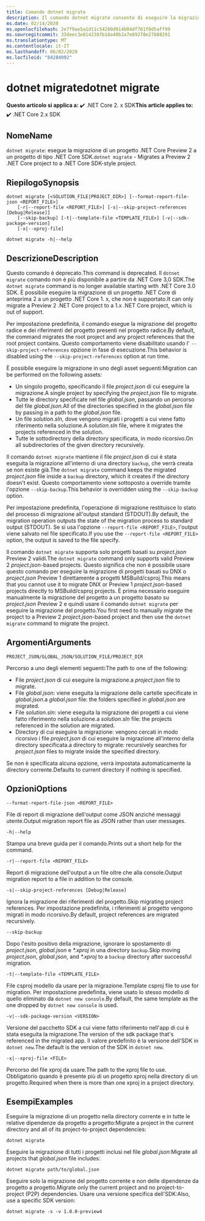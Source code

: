 ```yaml
---
title: Comando dotnet migrate
description: Il comando dotnet migrate consente di eseguire la migrazione di un progetto e di tutte le relative dipendenze.
ms.date: 02/14/2020
ms.openlocfilehash: 2e7f9ae5a1d11c54280d914b04df761f0d5aff99
ms.sourcegitcommit: 33deec3e814238fb18a49b2a7e89278e27888291
ms.translationtype: MT
ms.contentlocale: it-IT
ms.lasthandoff: 06/02/2020
ms.locfileid: "84284092"
---
```

# <a name="dotnet-migrate"></a><span data-ttu-id="2310e-103">dotnet migrate</span><span class="sxs-lookup"><span data-stu-id="2310e-103">dotnet migrate</span></span>

<span data-ttu-id="2310e-104">**Questo articolo si applica a:** ✔️ .NET Core 2. x SDK</span><span class="sxs-lookup"><span data-stu-id="2310e-104">**This article applies to:** ✔️ .NET Core 2.x SDK</span></span>

## <a name="name"></a><span data-ttu-id="2310e-105">Nome</span><span class="sxs-lookup"><span data-stu-id="2310e-105">Name</span></span>

<span data-ttu-id="2310e-106">`dotnet migrate`: esegue la migrazione di un progetto .NET Core Preview 2 a un progetto di tipo .NET Core SDK.</span><span class="sxs-lookup"><span data-stu-id="2310e-106">`dotnet migrate` - Migrates a Preview 2 .NET Core project to a .NET Core SDK-style project.</span></span>

## <a name="synopsis"></a><span data-ttu-id="2310e-107">Riepilogo</span><span class="sxs-lookup"><span data-stu-id="2310e-107">Synopsis</span></span>

```dotnetcli
dotnet migrate [<SOLUTION_FILE|PROJECT_DIR>] [--format-report-file-json <REPORT_FILE>]
    [-r|--report-file <REPORT_FILE>] [-s|--skip-project-references [Debug|Release]]
    [--skip-backup] [-t|--template-file <TEMPLATE_FILE>] [-v|--sdk-package-version]
    [-x|--xproj-file]

dotnet migrate -h|--help
```

## <a name="description"></a><span data-ttu-id="2310e-108">Descrizione</span><span class="sxs-lookup"><span data-stu-id="2310e-108">Description</span></span>

<span data-ttu-id="2310e-109">Questo comando è deprecato.</span><span class="sxs-lookup"><span data-stu-id="2310e-109">This command is deprecated.</span></span> <span data-ttu-id="2310e-110">Il `dotnet migrate` comando non è più disponibile a partire da .NET Core 3,0 SDK.</span><span class="sxs-lookup"><span data-stu-id="2310e-110">The `dotnet migrate` command is no longer available starting with .NET Core 3.0 SDK.</span></span> <span data-ttu-id="2310e-111">È possibile eseguire la migrazione di un progetto .NET Core di anteprima 2 a un progetto .NET Core 1. x, che non è supportato.</span><span class="sxs-lookup"><span data-stu-id="2310e-111">It can only migrate a Preview 2 .NET Core project to a 1.x .NET Core project, which is out of support.</span></span>

<span data-ttu-id="2310e-112">Per impostazione predefinita, il comando esegue la migrazione del progetto radice e dei riferimenti del progetto presenti nel progetto radice.</span><span class="sxs-lookup"><span data-stu-id="2310e-112">By default, the command migrates the root project and any project references that the root project contains.</span></span> <span data-ttu-id="2310e-113">Questo comportamento viene disabilitato usando l' `--skip-project-references` opzione in fase di esecuzione.</span><span class="sxs-lookup"><span data-stu-id="2310e-113">This behavior is disabled using the `--skip-project-references` option at run time.</span></span>

<span data-ttu-id="2310e-114">È possibile eseguire la migrazione in uno degli asset seguenti:</span><span class="sxs-lookup"><span data-stu-id="2310e-114">Migration can be performed on the following assets:</span></span>

* <span data-ttu-id="2310e-115">Un singolo progetto, specificando il file *project.json* di cui eseguire la migrazione.</span><span class="sxs-lookup"><span data-stu-id="2310e-115">A single project by specifying the *project.json* file to migrate.</span></span>
* <span data-ttu-id="2310e-116">Tutte le directory specificate nel file *global.json*, passando un percorso del file *global.json*.</span><span class="sxs-lookup"><span data-stu-id="2310e-116">All of the directories specified in the *global.json* file by passing in a path to the *global.json* file.</span></span>
* <span data-ttu-id="2310e-117">Un file *solution.sln*, dove vengono migrati i progetti a cui viene fatto riferimento nella soluzione.</span><span class="sxs-lookup"><span data-stu-id="2310e-117">A *solution.sln* file, where it migrates the projects referenced in the solution.</span></span>
* <span data-ttu-id="2310e-118">Tutte le sottodirectory della directory specificata, in modo ricorsivo.</span><span class="sxs-lookup"><span data-stu-id="2310e-118">On all subdirectories of the given directory recursively.</span></span>

<span data-ttu-id="2310e-119">Il comando `dotnet migrate` mantiene il file *project.json* di cui è stata eseguita la migrazione all'interno di una directory `backup`, che verrà creata se non esiste già.</span><span class="sxs-lookup"><span data-stu-id="2310e-119">The `dotnet migrate` command keeps the migrated *project.json* file inside a `backup` directory, which it creates if the directory doesn't exist.</span></span> <span data-ttu-id="2310e-120">Questo comportamento viene sottoposto a override tramite l'opzione `--skip-backup`.</span><span class="sxs-lookup"><span data-stu-id="2310e-120">This behavior is overridden using the `--skip-backup` option.</span></span>

<span data-ttu-id="2310e-121">Per impostazione predefinita, l'operazione di migrazione restituisce lo stato del processo di migrazione all'output standard (STDOUT).</span><span class="sxs-lookup"><span data-stu-id="2310e-121">By default, the migration operation outputs the state of the migration process to standard output (STDOUT).</span></span> <span data-ttu-id="2310e-122">Se si usa l'opzione `--report-file <REPORT_FILE>`, l'output viene salvato nel file specificato.</span><span class="sxs-lookup"><span data-stu-id="2310e-122">If you use the `--report-file <REPORT_FILE>` option, the output is saved to the file specify.</span></span>

<span data-ttu-id="2310e-123">Il comando `dotnet migrate` supporta solo progetti basati su *project.json* Preview 2 validi.</span><span class="sxs-lookup"><span data-stu-id="2310e-123">The `dotnet migrate` command only supports valid Preview 2 *project.json*-based projects.</span></span> <span data-ttu-id="2310e-124">Questo significa che non è possibile usare questo comando per eseguire la migrazione di progetti basati su DNX o *project.json* Preview 1 direttamente a progetti MSBuild/csproj.</span><span class="sxs-lookup"><span data-stu-id="2310e-124">This means that you cannot use it to migrate DNX or Preview 1 *project.json*-based projects directly to MSBuild/csproj projects.</span></span> <span data-ttu-id="2310e-125">È prima necessario eseguire manualmente la migrazione del progetto a un progetto basato su *project.json* Preview 2 e quindi usare il comando `dotnet migrate` per eseguire la migrazione del progetto.</span><span class="sxs-lookup"><span data-stu-id="2310e-125">You first need to manually migrate the project to a Preview 2 *project.json*-based project and then use the `dotnet migrate` command to migrate the project.</span></span>

## <a name="arguments"></a><span data-ttu-id="2310e-126">Argomenti</span><span class="sxs-lookup"><span data-stu-id="2310e-126">Arguments</span></span>

`PROJECT_JSON/GLOBAL_JSON/SOLUTION_FILE/PROJECT_DIR`

<span data-ttu-id="2310e-127">Percorso a uno degli elementi seguenti:</span><span class="sxs-lookup"><span data-stu-id="2310e-127">The path to one of the following:</span></span>

* <span data-ttu-id="2310e-128">File *project.json* di cui eseguire la migrazione.</span><span class="sxs-lookup"><span data-stu-id="2310e-128">a *project.json* file to migrate.</span></span>
* <span data-ttu-id="2310e-129">File *global.json*: viene eseguita la migrazione delle cartelle specificate in *global.json*.</span><span class="sxs-lookup"><span data-stu-id="2310e-129">a *global.json* file: the folders specified in *global.json* are migrated.</span></span>
* <span data-ttu-id="2310e-130">File *solution.sln*: viene eseguita la migrazione dei progetti a cui viene fatto riferimento nella soluzione.</span><span class="sxs-lookup"><span data-stu-id="2310e-130">a *solution.sln* file: the projects referenced in the solution are migrated.</span></span>
* <span data-ttu-id="2310e-131">Directory di cui eseguire la migrazione: vengono cercati in modo ricorsivo i file *project.json* di cui eseguire la migrazione all'interno della directory specificata.</span><span class="sxs-lookup"><span data-stu-id="2310e-131">a directory to migrate: recursively searches for *project.json* files to migrate inside the specified directory.</span></span>

<span data-ttu-id="2310e-132">Se non è specificata alcuna opzione, verrà impostata automaticamente la directory corrente.</span><span class="sxs-lookup"><span data-stu-id="2310e-132">Defaults to current directory if nothing is specified.</span></span>

## <a name="options"></a><span data-ttu-id="2310e-133">Opzioni</span><span class="sxs-lookup"><span data-stu-id="2310e-133">Options</span></span>

`--format-report-file-json <REPORT_FILE>`

<span data-ttu-id="2310e-134">File di report di migrazione dell'output come JSON anziché messaggi utente.</span><span class="sxs-lookup"><span data-stu-id="2310e-134">Output migration report file as JSON rather than user messages.</span></span>

`-h|--help`

<span data-ttu-id="2310e-135">Stampa una breve guida per il comando.</span><span class="sxs-lookup"><span data-stu-id="2310e-135">Prints out a short help for the command.</span></span>

`-r|--report-file <REPORT_FILE>`

<span data-ttu-id="2310e-136">Report di migrazione dell'output a un file oltre che alla console.</span><span class="sxs-lookup"><span data-stu-id="2310e-136">Output migration report to a file in addition to the console.</span></span>

`-s|--skip-project-references [Debug|Release]`

<span data-ttu-id="2310e-137">Ignora la migrazione dei riferimenti del progetto.</span><span class="sxs-lookup"><span data-stu-id="2310e-137">Skip migrating project references.</span></span> <span data-ttu-id="2310e-138">Per impostazione predefinita, i riferimenti al progetto vengono migrati in modo ricorsivo.</span><span class="sxs-lookup"><span data-stu-id="2310e-138">By default, project references are migrated recursively.</span></span>

`--skip-backup`

<span data-ttu-id="2310e-139">Dopo l'esito positivo della migrazione, ignorare lo spostamento di *project.json*, *global.json* e *\*.xproj* in una directory `backup`.</span><span class="sxs-lookup"><span data-stu-id="2310e-139">Skip moving *project.json*, *global.json*, and *\*.xproj* to a `backup` directory after successful migration.</span></span>

`-t|--template-file <TEMPLATE_FILE>`

<span data-ttu-id="2310e-140">File csproj modello da usare per la migrazione.</span><span class="sxs-lookup"><span data-stu-id="2310e-140">Template csproj file to use for migration.</span></span> <span data-ttu-id="2310e-141">Per impostazione predefinita, viene usato lo stesso modello di quello eliminato da `dotnet new console`.</span><span class="sxs-lookup"><span data-stu-id="2310e-141">By default, the same template as the one dropped by `dotnet new console` is used.</span></span>

`-v|--sdk-package-version <VERSION>`

<span data-ttu-id="2310e-142">Versione del pacchetto SDK a cui viene fatto riferimento nell'app di cui è stata eseguita la migrazione.</span><span class="sxs-lookup"><span data-stu-id="2310e-142">The version of the sdk package that's referenced in the migrated app.</span></span> <span data-ttu-id="2310e-143">Il valore predefinito è la versione dell'SDK in `dotnet new`.</span><span class="sxs-lookup"><span data-stu-id="2310e-143">The default is the version of the SDK in `dotnet new`.</span></span>

`-x|--xproj-file <FILE>`

<span data-ttu-id="2310e-144">Percorso del file xproj da usare.</span><span class="sxs-lookup"><span data-stu-id="2310e-144">The path to the xproj file to use.</span></span> <span data-ttu-id="2310e-145">Obbligatorio quando è presente più di un progetto xproj nella directory di un progetto.</span><span class="sxs-lookup"><span data-stu-id="2310e-145">Required when there is more than one xproj in a project directory.</span></span>

## <a name="examples"></a><span data-ttu-id="2310e-146">Esempi</span><span class="sxs-lookup"><span data-stu-id="2310e-146">Examples</span></span>

<span data-ttu-id="2310e-147">Eseguire la migrazione di un progetto nella directory corrente e in tutte le relative dipendenze da progetto a progetto:</span><span class="sxs-lookup"><span data-stu-id="2310e-147">Migrate a project in the current directory and all of its project-to-project dependencies:</span></span>

`dotnet migrate`

<span data-ttu-id="2310e-148">Eseguire la migrazione di tutti i progetti inclusi nel file *global.json*:</span><span class="sxs-lookup"><span data-stu-id="2310e-148">Migrate all projects that *global.json* file includes:</span></span>

`dotnet migrate path/to/global.json`

<span data-ttu-id="2310e-149">Eseguire solo la migrazione del progetto corrente e non delle dipendenze da progetto a progetto.</span><span class="sxs-lookup"><span data-stu-id="2310e-149">Migrate only the current project and no project-to-project (P2P) dependencies.</span></span> <span data-ttu-id="2310e-150">Usare una versione specifica dell'SDK:</span><span class="sxs-lookup"><span data-stu-id="2310e-150">Also, use a specific SDK version:</span></span>

`dotnet migrate -s -v 1.0.0-preview4`
